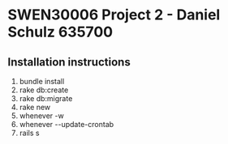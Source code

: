 # SWEN30006 Project 2 - Daniel Schulz 635700 #

## Installation instructions ##

1. bundle install
2. rake db:create
3. rake db:migrate
4. rake new
5. whenever -w
6. whenever --update-crontab
7. rails s